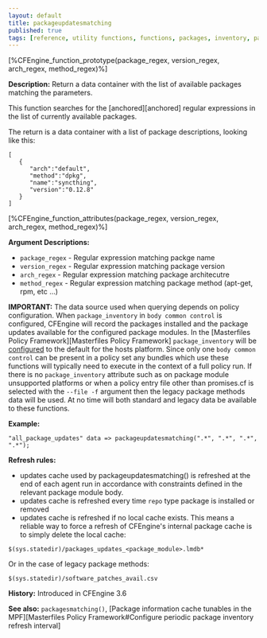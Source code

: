 ```yaml
---
layout: default
title: packageupdatesmatching
published: true
tags: [reference, utility functions, functions, packages, inventory, packageupdatesmatching]
---
```


[%CFEngine_function_prototype(package_regex, version_regex, arch_regex, method_regex)%]

**Description:** Return a data container with the list of available packages
matching the parameters.

This function searches for the [anchored][anchored] regular expressions in the
list of currently available packages.

The return is a data container with a list of package descriptions, looking like
this:

```
[
   {
      "arch":"default",
      "method":"dpkg",
      "name":"syncthing",
      "version":"0.12.8"
   }
]
```

[%CFEngine_function_attributes(package_regex, version_regex, arch_regex, method_regex)%]

**Argument Descriptions:**

* `package_regex` - Regular expression matching packge name
* `version_regex` - Regular expression matching package version
* `arch_regex` - Regular expression matching package architecutre
* `method_regex` - Regular expression matching package method (apt-get, rpm, etc ...)

**IMPORTANT:** The data source used when querying depends on policy configuration.
When `package_inventory` in `body common control` is configured, CFEngine will record the packages installed and the package updates available for the configured package modules.
In the [Masterfiles Policy Framework][Masterfiles Policy Framework] `package_inventory` will be [configured](https://github.com/cfengine/masterfiles/blob/3dc1f629544b24261975ecf86e02554d4daf346e/promises.cf.in#L92) to the default for the hosts platform.
Since only one `body common control` can be present in a policy set any bundles which use these functions will typically need to execute in the context of a full policy run.
If there is no `package_inventory` attribute such as on package module unsupported platforms or when a policy entry file other than promises.cf is selected with the `--file -f` argument then the legacy package methods data will be used.
At no time will both standard and legacy data be available to these functions.


**Example:**

```cf3
"all_package_updates" data => packageupdatesmatching(".*", ".*", ".*", ".*");
```

**Refresh rules:**
* updates cache used by packageupdatesmatching() is refreshed at the end of each agent run in accordance with constraints defined in the relevant package module body.
* updates cache is refreshed every time `repo` type package is installed or removed
* updates cache is refreshed if no local cache exists.
        This means a reliable way to force a refresh of CFEngine's internal package cache is to simply delete the local cache:

```cf3
$(sys.statedir)/packages_updates_<package_module>.lmdb*
```

Or in the case of legacy package methods:

```cf3
$(sys.statedir)/software_patches_avail.csv
```

**History:** Introduced in CFEngine 3.6

**See also:** `packagesmatching()`, [Package information cache tunables in the MPF][Masterfiles Policy Framework#Configure periodic package inventory refresh interval]
